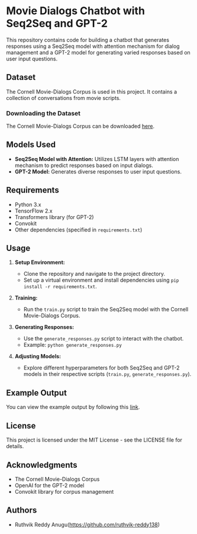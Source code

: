 # Movie Dialogs Chatbot with Seq2Seq and GPT-2

This repository contains code for building a chatbot that generates responses using a Seq2Seq model with attention mechanism for dialog management and a GPT-2 model for generating varied responses based on user input questions.

## Dataset

The Cornell Movie-Dialogs Corpus is used in this project. It contains a collection of conversations from movie scripts.

### Downloading the Dataset

The Cornell Movie-Dialogs Corpus can be downloaded [here](https://drive.google.com/file/d/1zWqB64cdGXrleiWmLlij5inP3t1Rxgwl/view?usp=sharing).

## Models Used

- **Seq2Seq Model with Attention:** Utilizes LSTM layers with attention mechanism to predict responses based on input dialogs.
- **GPT-2 Model:** Generates diverse responses to user input questions.

## Requirements

- Python 3.x
- TensorFlow 2.x
- Transformers library (for GPT-2)
- Convokit
- Other dependencies (specified in `requirements.txt`)

## Usage

1. **Setup Environment:**
   - Clone the repository and navigate to the project directory.
   - Set up a virtual environment and install dependencies using `pip install -r requirements.txt`.

2. **Training:**
   - Run the `train.py` script to train the Seq2Seq model with the Cornell Movie-Dialogs Corpus.

3. **Generating Responses:**
   - Use the `generate_responses.py` script to interact with the chatbot.
   - Example: `python generate_responses.py`

4. **Adjusting Models:**
   - Explore different hyperparameters for both Seq2Seq and GPT-2 models in their respective scripts (`train.py`, `generate_responses.py`).

## Example Output

You can view the example output by following this [link](https://digitalcommons.kennesaw.edu/cday/2023fall/Graduate_Research/19/).


## License

This project is licensed under the MIT License - see the LICENSE file for details.

## Acknowledgments

- The Cornell Movie-Dialogs Corpus
- OpenAI for the GPT-2 model
- Convokit library for corpus management

## Authors

- Ruthvik Reddy Anugu(https://github.com/ruthvik-reddy138)

